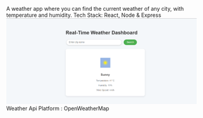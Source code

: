 A weather app where you can find the current weather of any city, with temperature and humidity.
Tech Stack: React, Node & Express
![Preview](./image_preview.png)
Weather Api Platform : OpenWeatherMap